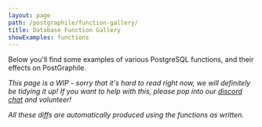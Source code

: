 ```yaml
---
layout: page
path: /postgraphile/function-gallery/
title: Database Function Gallery
showExamples: functions
---
```


Below you'll find some examples of various PostgreSQL functions, and their
effects on PostGraphile.

_This page is a WIP - sorry that it's hard to read right now, we will definitely
be tidying it up! If you want to help with this, please pop into our
[discord chat](http://discord.gg/graphile) and volunteer!_

_All these diffs are automatically produced using the functions as written._
